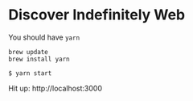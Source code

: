 # Discover Indefinitely Web

You should have `yarn`
```
brew update
brew install yarn
```


```
$ yarn start
```

Hit up: http://localhost:3000

